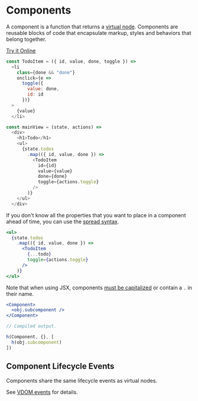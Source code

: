 # Components

A component is a function that returns a [virtual node](/docs/vnodes.md). Components are reusable blocks of code that encapsulate markup, styles and behaviors that belong together.

[Try it Online](https://codepen.io/hyperapp/pen/zNxRLy)

```js
const TodoItem = ({ id, value, done, toggle }) =>
  <li
    class={done && "done"}
    onclick={e =>
      toggle({
        value: done,
        id: id
      })}
  >
    {value}
  </li>

const mainView = (state, actions) =>
  <div>
    <h1>Todo</h1>
    <ul>
      {state.todos
        .map(({ id, value, done }) =>
          <TodoItem
            id={id}
            value={value}
            done={done}
            toggle={actions.toggle}
          />
        )}
    </ul>
  </div>
```

If you don't know all the properties that you want to place in a component ahead of time, you can use the [spread syntax](https://developer.mozilla.org/en-US/docs/Web/JavaScript/Reference/Operators/Spread_operator).

```jsx
<ul>
  {state.todos
    .map(({ id, value, done }) =>
      <TodoItem
        {...todo}
        toggle={actions.toggle}
      />
    )}
</ul>
```

Note that when using JSX, components [must be capitalized](https://facebook.github.io/react/docs/jsx-in-depth.html#user-defined-components-must-be-capitalized) or contain a `.` in their name.

```jsx
<Component>
  <obj.subcomponent />
</Component>

// Compiled output.

h(Component, {}, [
  h(obj.subcomponent)
])
```

## Component Lifecycle Events

Components share the same lifecycle events as virtual nodes.

See [VDOM events](/docs/vdom-events.md) for details.

